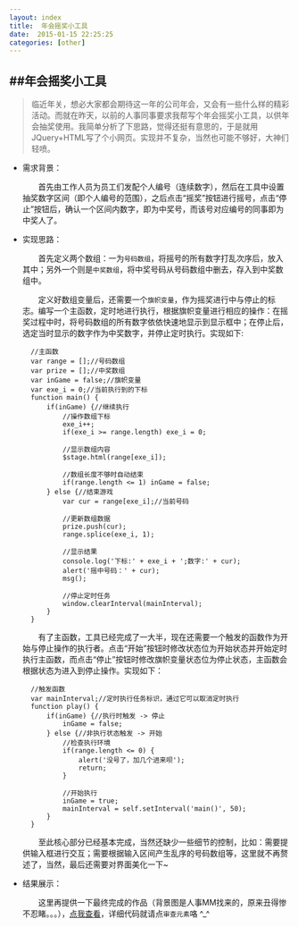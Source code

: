 ```yaml
---
layout: index
title:  年会摇奖小工具
date:  2015-01-15 22:25:25
categories: [other]
---
```


##年会摇奖小工具
---

> 临近年关，想必大家都会期待这一年的公司年会，又会有一些什么样的精彩活动。而就在昨天，以前的人事同事要求我帮写个年会摇奖小工具，以供年会抽奖使用。我简单分析了下思路，觉得还挺有意思的，于是就用JQuery+HTML写了个小网页。实现并不复杂，当然也可能不够好，大神们轻喷。

* 需求背景：

	　　首先由工作人员为员工们发配个人编号（连续数字），然后在工具中设置抽奖数字区间（即个人编号的范围），之后点击“摇奖”按钮进行摇号，点击“停止”按钮后，确认一个区间内数字，即为中奖号，而该号对应编号的同事即为中奖人了。

* 实现思路：

	　　首先定义两个数组：一为```号码数组```，将摇号的所有数字打乱次序后，放入其中；另外一个则是```中奖数组```，将中奖号码从号码数组中删去，存入到中奖数组中。

	　　定义好数组变量后，还需要一个```旗帜变量```，作为摇奖进行中与停止的标志。编写一个主函数，定时地进行执行，根据旗帜变量进行相应的操作：在摇奖过程中时，将号码数组的所有数字依依快速地显示到显示框中；在停止后，选定当时显示的数字作为中奖数字，并停止定时执行。实现如下:	　　

		//主函数
		var range = [];//号码数组
		var prize = [];//中奖数组
		var inGame = false;//旗帜变量
		var exe_i = 0;//当前执行到的下标
		function main() {
			if(inGame) {//继续执行
				//操作数组下标
				exe_i++;
				if(exe_i >= range.length) exe_i = 0;

				//显示数组内容
				$stage.html(range[exe_i]);

				//数组长度不够时自动结束
				if(range.length <= 1) inGame = false;
			} else {//结束游戏
				var cur = range[exe_i];//当前号码

				//更新数组数据
				prize.push(cur);
				range.splice(exe_i, 1);

				//显示结果
				console.log('下标:' + exe_i + ';数字:' + cur);
				alert('摇中号码：' + cur);
				msg();

				//停止定时任务
				window.clearInterval(mainInterval);
			}
		}

	　　有了主函数，工具已经完成了一大半，现在还需要一个触发的函数作为开始与停止操作的执行者。点击“开始”按钮时修改状态位为开始状态并开始定时执行主函数，而点击“停止”按钮时修改旗帜变量状态位为停止状态，主函数会根据状态为进入到停止操作。实现如下：

		//触发函数
		var mainInterval;//定时执行任务标识，通过它可以取消定时执行
		function play() {
			if(inGame) {//执行时触发 -> 停止
				inGame = false;
			} else {//非执行状态触发 -> 开始
				//检查执行环境
				if(range.length <= 0) {
					alert('没号了，加几个进来呗');
					return;
				}
				
				//开始执行
				inGame = true;
				mainInterval = self.setInterval('main()', 50);
			}
		}

	　　至此核心部分已经基本完成，当然还缺少一些细节的控制，比如：需要提供输入框进行交互；需要根据输入区间产生乱序的号码数组等，这里就不再赘述了，当然，最后还需要对界面美化一下~
	　　
* 结果展示：

	　　这里再提供一下最终完成的作品（背景图是人事MM找来的，原来丑得惨不忍睹。。。），[点我查看](/example/random-nums/index.html)，详细代码就请点```审查元素```咯 ^_^